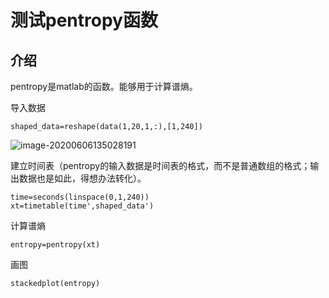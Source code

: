 # 测试pentropy函数

## 介绍

pentropy是matlab的函数。能够用于计算谱熵。

导入数据

```
shaped_data=reshape(data(1,20,1,:),[1,240])
```

![image-20200606135028191](http://q9o2ymmbp.bkt.clouddn.com/img/image-20200606135028191.png)

建立时间表（pentropy的输入数据是时间表的格式，而不是普通数组的格式；输出数据也是如此，得想办法转化）。

```
time=seconds(linspace(0,1,240))
xt=timetable(time',shaped_data')
```

计算谱熵	

```
entropy=pentropy(xt)
```

画图

```
stackedplot(entropy)
```


